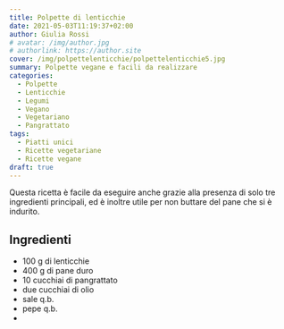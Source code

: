 ```yaml
---
title: Polpette di lenticchie
date: 2021-05-03T11:19:37+02:00
author: Giulia Rossi
# avatar: /img/author.jpg
# authorlink: https://author.site
cover: /img/polpettelenticchie/polpettelenticchie5.jpg
summary: Polpette vegane e facili da realizzare
categories:
  - Polpette
  - Lenticchie
  - Legumi
  - Vegano
  - Vegetariano
  - Pangrattato
tags:
  - Piatti unici
  - Ricette vegetariane
  - Ricette vegane
draft: true
---
```


Questa ricetta è facile da eseguire anche grazie alla presenza di solo tre ingredienti principali, ed è inoltre utile per non buttare del pane che si è indurito.

## Ingredienti

* 100 g di lenticchie
* 400 g di pane duro
* 10 cucchiai di pangrattato
* due cucchiai di olio
* sale q.b.
* pepe q.b.
* 